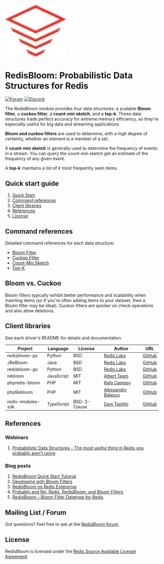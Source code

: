 <img src="images/logo.svg" alt="logo" width="200"/>

# RedisBloom: Probabilistic Data Structures for Redis
[![Forum](https://img.shields.io/badge/Forum-RedisBloom-blue)](https://forum.redislabs.com/c/modules/redisbloom)
[![Discord](https://img.shields.io/discord/697882427875393627?style=flat-square)](https://discord.gg/wXhwjCQ)

The RedisBloom module provides four data structures: a scalable **Bloom filter**,  a **cuckoo filter**, a **count-min sketch**, and a **top-k**. These data structures trade perfect accuracy for extreme memory efficiency, so they're especially useful for big data and streaming applications.

**Bloom and cuckoo filters** are used to determine, with a high degree of certainty, whether an element is a member of a set.

A **count-min sketch** is generally used to determine the frequency of events in a stream. You can query the count-min sketch get an estimate of the frequency of any given event.

A **top-k** maintains a list of _k_ most frequently seen items.

## Quick start guide
1. [Quick Start](Quick_Start.md)
1. [Command references](#command-references)
1. [Client libraries](#client-libraries)
1. [References](#references)
1. [License](#license)

## Command references
Detailed command references for each data structure:

* [Bloom Filter](Bloom_Commands.md)
* [Cuckoo Filter](Cuckoo_Commands.md)
* [Count-Min Sketch](CountMinSketch_Commands.md)
* [Top-K](TopK_Commands.md)

## Bloom vs. Cuckoo
Bloom filters typically exhibit better performance and scalability when inserting
items (so if you're often adding items to your dataset, then a Bloom filter may be ideal).
Cuckoo filters are quicker on check operations and also allow deletions.

## Client libraries
See each driver's README for details and documentation.

| Project | Language | License | Author | URL |
| ------- | -------- | ------- | ------ | --- |
| redisbloom-py | Python | BSD | [Redis Labs](https://redislabs.com) | [GitHub](https://github.com/RedisBloom/redisbloom-py) |
| JReBloom | Java | BSD | [Redis Labs](https://redislabs.com) | [GitHub](https://github.com/RedisBloom/JReBloom) |
| redisbloom-go | Python | BSD | [Redis Labs](https://redislabs.com) | [GitHub](https://github.com/RedisBloom/redisbloom-go) |
| rebloom | JavaScript | MIT | [Albert Team](https://cvitae.now.sh/) | [GitHub](https://github.com/albert-team/rebloom) |
| phpredis-bloom | PHP | MIT | [Rafa Campoy](https://github.com/averias) | [GitHub](https://github.com/averias/phpredis-bloom) |
| phpRebloom | PHP | MIT | [Alessandro Balasco](https://github.com/palicao) | [GitHub](https://github.com/palicao/phpRebloom) |
| redis-modules-sdk | TypeScript | BSD-3-Clause | [Dani Tseitlin](https://github.com/danitseitlin) | [GitHub](https://github.com/danitseitlin/redis-modules-sdk) |

## References
### Webinars
1. [Probabilistic Data Structures - The most useful thing in Redis you probably aren't using](https://youtu.be/dq-0xagF7v8?t=102)

### Blog posts
1. [RedisBloom Quick Start Tutorial](https://docs.redislabs.com/latest/modules/redisbloom/redisbloom-quickstart/)
1. [Developing with Bloom Filters](https://docs.redislabs.com/latest/modules/redisbloom/)
1. [RedisBloom on Redis Enterprise](https://redislabs.com/redis-enterprise/redis-bloom/)
1. [Probably and No: Redis, RedisBloom, and Bloom Filters](https://redislabs.com/blog/redis-redisbloom-bloom-filters/)
1. [RedisBloom – Bloom Filter Datatype for Redis](https://redislabs.com/blog/rebloom-bloom-filter-datatype-redis/)

## Mailing List / Forum
Got questions? Feel free to ask at the [RedisBloom forum](https://forum.redislabs.com/c/modules/redisbloom).

## License
RedisBloom is licensed under the [Redis Source Available License Agreement](LICENSE)
